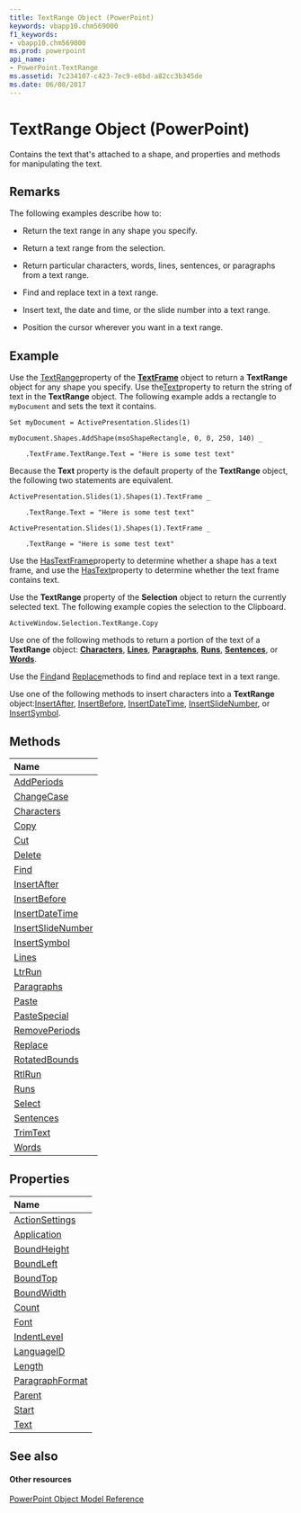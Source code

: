 ```yaml
---
title: TextRange Object (PowerPoint)
keywords: vbapp10.chm569000
f1_keywords:
- vbapp10.chm569000
ms.prod: powerpoint
api_name:
- PowerPoint.TextRange
ms.assetid: 7c234107-c423-7ec9-e8bd-a82cc3b345de
ms.date: 06/08/2017
---
```



# TextRange Object (PowerPoint)

Contains the text that's attached to a shape, and properties and methods for manipulating the text.


## Remarks

The following examples describe how to:


- Return the text range in any shape you specify.
    
- Return a text range from the selection.
    
- Return particular characters, words, lines, sentences, or paragraphs from a text range.
    
- Find and replace text in a text range.
    
- Insert text, the date and time, or the slide number into a text range.
    
- Position the cursor wherever you want in a text range.
    

## Example

Use the [TextRange](http://msdn.microsoft.com/library/4a565e39-8bfa-7370-3ed6-57c442796144%28Office.15%29.aspx)property of the **[TextFrame](textframe-object-powerpoint.md)** object to return a **TextRange** object for any shape you specify. Use the[Text](http://msdn.microsoft.com/library/c80c8b19-73e2-0820-abd6-c44f4b2644b2%28Office.15%29.aspx)property to return the string of text in the **TextRange** object. The following example adds a rectangle to `myDocument` and sets the text it contains.


```
Set myDocument = ActivePresentation.Slides(1)

myDocument.Shapes.AddShape(msoShapeRectangle, 0, 0, 250, 140) _

    .TextFrame.TextRange.Text = "Here is some test text"
```

Because the **Text** property is the default property of the **TextRange** object, the following two statements are equivalent.




```
ActivePresentation.Slides(1).Shapes(1).TextFrame _

    .TextRange.Text = "Here is some test text"

ActivePresentation.Slides(1).Shapes(1).TextFrame _

    .TextRange = "Here is some test text"
```

Use the [HasTextFrame](http://msdn.microsoft.com/library/ea1a53e4-32d8-e51f-9e60-9ef719c0d973%28Office.15%29.aspx)property to determine whether a shape has a text frame, and use the [HasText](http://msdn.microsoft.com/library/7bce3bae-38e7-d9d4-b67c-9454fafc620f%28Office.15%29.aspx)property to determine whether the text frame contains text.

Use the **TextRange** property of the **Selection** object to return the currently selected text. The following example copies the selection to the Clipboard.




```
ActiveWindow.Selection.TextRange.Copy
```

Use one of the following methods to return a portion of the text of a **TextRange** object: **[Characters](http://msdn.microsoft.com/library/019c15d3-349d-ab10-7448-70bf81176150%28Office.15%29.aspx)**, **[Lines](http://msdn.microsoft.com/library/8e9f344b-2e74-5a9d-06e8-3e6ff9ca6bd0%28Office.15%29.aspx)**, **[Paragraphs](http://msdn.microsoft.com/library/5062eccf-4db2-692f-501e-b7d214181171%28Office.15%29.aspx)**, **[Runs](http://msdn.microsoft.com/library/0bf2724a-0735-bd79-31e5-894d1320b9b2%28Office.15%29.aspx)**, **[Sentences](http://msdn.microsoft.com/library/c3640cb8-f78a-2934-bbe0-506cb8d2534c%28Office.15%29.aspx)**, or **[Words](http://msdn.microsoft.com/library/b8cd8dca-bf10-1041-dd9e-adc04b2df42d%28Office.15%29.aspx)**.

Use the [Find](http://msdn.microsoft.com/library/24186821-3a0a-efd5-c35a-8b553e00f92b%28Office.15%29.aspx)and [Replace](http://msdn.microsoft.com/library/046d1c3d-fd3e-7871-e31e-6529b77fcd60%28Office.15%29.aspx)methods to find and replace text in a text range.

Use one of the following methods to insert characters into a **TextRange** object:[InsertAfter](http://msdn.microsoft.com/library/2af4e134-c205-fbe6-a006-3fc1ca8d6a50%28Office.15%29.aspx), [InsertBefore](http://msdn.microsoft.com/library/fbadcecd-a31b-8c8d-3281-63d70286bcff%28Office.15%29.aspx), [InsertDateTime](http://msdn.microsoft.com/library/b1f6c2db-2524-f76e-eee2-8f177b08dcde%28Office.15%29.aspx), [InsertSlideNumber](http://msdn.microsoft.com/library/07489db8-9db1-9721-845a-7895ad316aca%28Office.15%29.aspx), or [InsertSymbol](http://msdn.microsoft.com/library/a424e011-1bfe-f690-cbc0-604f89718831%28Office.15%29.aspx).


## Methods



|**Name**|
|:-----|
|[AddPeriods](http://msdn.microsoft.com/library/597592ba-6c26-7645-33b8-19ccb375a098%28Office.15%29.aspx)|
|[ChangeCase](http://msdn.microsoft.com/library/a14edb26-7ec3-5fb5-7590-cd67a75c1f03%28Office.15%29.aspx)|
|[Characters](http://msdn.microsoft.com/library/019c15d3-349d-ab10-7448-70bf81176150%28Office.15%29.aspx)|
|[Copy](http://msdn.microsoft.com/library/c8d1edf7-68ef-aaa4-e2db-717263df8dd3%28Office.15%29.aspx)|
|[Cut](http://msdn.microsoft.com/library/9be71668-1486-0466-f87b-47792d402102%28Office.15%29.aspx)|
|[Delete](http://msdn.microsoft.com/library/2baac89b-d7b1-2209-b17f-b65b71b5aed4%28Office.15%29.aspx)|
|[Find](http://msdn.microsoft.com/library/24186821-3a0a-efd5-c35a-8b553e00f92b%28Office.15%29.aspx)|
|[InsertAfter](http://msdn.microsoft.com/library/2af4e134-c205-fbe6-a006-3fc1ca8d6a50%28Office.15%29.aspx)|
|[InsertBefore](http://msdn.microsoft.com/library/fbadcecd-a31b-8c8d-3281-63d70286bcff%28Office.15%29.aspx)|
|[InsertDateTime](http://msdn.microsoft.com/library/b1f6c2db-2524-f76e-eee2-8f177b08dcde%28Office.15%29.aspx)|
|[InsertSlideNumber](http://msdn.microsoft.com/library/07489db8-9db1-9721-845a-7895ad316aca%28Office.15%29.aspx)|
|[InsertSymbol](http://msdn.microsoft.com/library/a424e011-1bfe-f690-cbc0-604f89718831%28Office.15%29.aspx)|
|[Lines](http://msdn.microsoft.com/library/8e9f344b-2e74-5a9d-06e8-3e6ff9ca6bd0%28Office.15%29.aspx)|
|[LtrRun](http://msdn.microsoft.com/library/5c6787cc-d37c-8aec-b49e-12418291e006%28Office.15%29.aspx)|
|[Paragraphs](http://msdn.microsoft.com/library/5062eccf-4db2-692f-501e-b7d214181171%28Office.15%29.aspx)|
|[Paste](http://msdn.microsoft.com/library/4bbaa1f3-206e-2009-11f0-5abde24517c6%28Office.15%29.aspx)|
|[PasteSpecial](http://msdn.microsoft.com/library/97bfd298-f8e8-32f0-b05c-6a93ed651954%28Office.15%29.aspx)|
|[RemovePeriods](http://msdn.microsoft.com/library/66562cc7-e25b-e110-000e-c01b62caf761%28Office.15%29.aspx)|
|[Replace](http://msdn.microsoft.com/library/046d1c3d-fd3e-7871-e31e-6529b77fcd60%28Office.15%29.aspx)|
|[RotatedBounds](http://msdn.microsoft.com/library/33a4393e-3b87-a4d3-0e16-8230a4beabe3%28Office.15%29.aspx)|
|[RtlRun](http://msdn.microsoft.com/library/eb474c9b-d789-f741-9ba9-0514f0a5b0be%28Office.15%29.aspx)|
|[Runs](http://msdn.microsoft.com/library/0bf2724a-0735-bd79-31e5-894d1320b9b2%28Office.15%29.aspx)|
|[Select](http://msdn.microsoft.com/library/cd6fb1ba-ac49-a7d8-2777-fda2ce2746a4%28Office.15%29.aspx)|
|[Sentences](http://msdn.microsoft.com/library/c3640cb8-f78a-2934-bbe0-506cb8d2534c%28Office.15%29.aspx)|
|[TrimText](http://msdn.microsoft.com/library/8566ed9d-c73a-d699-bcb7-edcd9a375afe%28Office.15%29.aspx)|
|[Words](http://msdn.microsoft.com/library/b8cd8dca-bf10-1041-dd9e-adc04b2df42d%28Office.15%29.aspx)|

## Properties



|**Name**|
|:-----|
|[ActionSettings](http://msdn.microsoft.com/library/7a66ca28-d6b9-2066-4c88-a04888d5ba1e%28Office.15%29.aspx)|
|[Application](http://msdn.microsoft.com/library/53b4f6fc-7e1b-7045-e59d-eec668a75d3e%28Office.15%29.aspx)|
|[BoundHeight](http://msdn.microsoft.com/library/8f3b9947-5ee3-260d-3d44-0ad2da422724%28Office.15%29.aspx)|
|[BoundLeft](http://msdn.microsoft.com/library/2641e084-6b6e-ff6e-c6a6-27cb84cbd4dd%28Office.15%29.aspx)|
|[BoundTop](http://msdn.microsoft.com/library/cfc3baec-06c4-da2f-a233-afcb5301302a%28Office.15%29.aspx)|
|[BoundWidth](http://msdn.microsoft.com/library/409d1c66-8956-cdd0-2328-f1cbe584f778%28Office.15%29.aspx)|
|[Count](http://msdn.microsoft.com/library/9c514376-18ef-1eac-661a-c1fc46514b32%28Office.15%29.aspx)|
|[Font](http://msdn.microsoft.com/library/234c8843-3c0d-a425-0173-02c3910ba400%28Office.15%29.aspx)|
|[IndentLevel](http://msdn.microsoft.com/library/3ba39fc4-6fc4-62ca-0e87-a7605d6c8bea%28Office.15%29.aspx)|
|[LanguageID](http://msdn.microsoft.com/library/f6744845-5125-239e-65d1-7db8dacdaecd%28Office.15%29.aspx)|
|[Length](http://msdn.microsoft.com/library/4eb64830-f8e4-5226-57c1-80df7f4bd39f%28Office.15%29.aspx)|
|[ParagraphFormat](http://msdn.microsoft.com/library/41d3f0f3-70e3-ad1a-efcb-de849d4a03d4%28Office.15%29.aspx)|
|[Parent](http://msdn.microsoft.com/library/303cc0cf-8c1c-60af-648e-fea4d25abb36%28Office.15%29.aspx)|
|[Start](http://msdn.microsoft.com/library/1e37b589-842e-b03b-09eb-a19ce03f6a72%28Office.15%29.aspx)|
|[Text](http://msdn.microsoft.com/library/c80c8b19-73e2-0820-abd6-c44f4b2644b2%28Office.15%29.aspx)|

## See also


#### Other resources


[PowerPoint Object Model Reference](http://msdn.microsoft.com/library/00acd64a-5896-0459-39af-98df2849849e%28Office.15%29.aspx)
